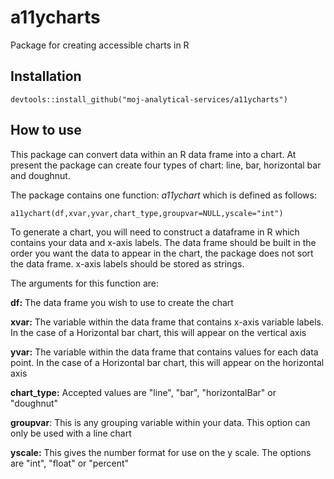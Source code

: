 # a11ycharts
Package for creating accessible charts in R

## Installation
```
devtools::install_github("moj-analytical-services/a11ycharts")
```

## How to use

This package can convert data within an R data frame into a chart. At present the package can create four types of chart: line, bar, horizontal bar and doughnut.

The package contains one function: *a11ychart* which is defined as follows:
```
a11ychart(df,xvar,yvar,chart_type,groupvar=NULL,yscale="int")
```
To generate a chart, you will need to construct a dataframe in R which contains your data and x-axis labels. 
The data frame should be built in the order you want the data to appear in the chart, the package does not sort the data frame.
x-axis labels should be stored as strings. 


The arguments for this function are:

**df:** The data frame you wish to use to create the chart

**xvar:** The variable within the data frame that contains x-axis variable labels. In the case of a Horizontal bar chart, this will appear on the vertical axis

**yvar:** The variable within the data frame that contains values for each data point. In the case of a Horizontal bar chart, this will appear on the horizontal axis

**chart_type:** Accepted values are "line", "bar", "horizontalBar" or "doughnut"

**groupvar**: This is any grouping variable within your data. This option can only be used with a line chart

**yscale:** This gives the number format for use on the y scale. The options are "int", "float" or "percent"
